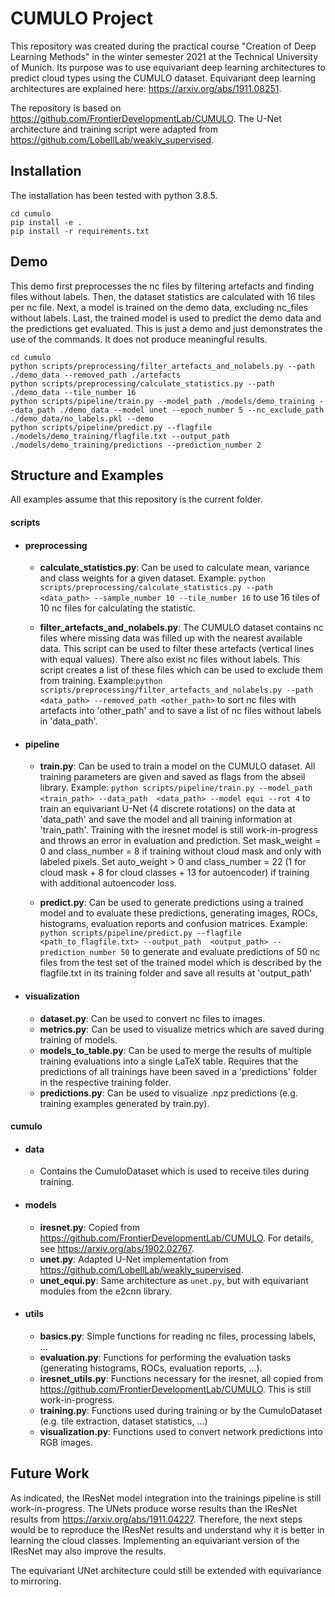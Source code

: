 # CUMULO Project 

This repository was created during the practical course "Creation of Deep Learning Methods" in the winter semester 2021 at the Technical University of Munich. 
Its purpose was to use equivariant deep learning architectures to predict cloud types using the CUMULO dataset. Equivariant deep learning architectures are explained here: https://arxiv.org/abs/1911.08251.

The repository is based on https://github.com/FrontierDevelopmentLab/CUMULO. The U-Net architecture and training script 
were adapted from https://github.com/LobellLab/weakly_supervised.

## Installation

The installation has been tested with python 3.8.5.

```
cd cumulo
pip install -e .
pip install -r requirements.txt
```

## Demo

This demo first preprocesses the nc files by filtering artefacts and finding files without labels. Then, the 
dataset statistics are calculated with 16 tiles per nc file. Next, a model is trained on the demo data, excluding
nc_files without labels. Last, the trained model is used to predict the demo data and the predictions get evaluated.
This is just a demo and just demonstrates the use of the commands. It does not produce meaningful results.

```
cd cumulo
python scripts/preprocessing/filter_artefacts_and_nolabels.py --path ./demo_data --removed_path ./artefacts
python scripts/preprocessing/calculate_statistics.py --path ./demo_data --tile_number 16
python scripts/pipeline/train.py --model_path ./models/demo_training --data_path ./demo_data --model unet --epoch_number 5 --nc_exclude_path ./demo_data/no_labels.pkl --demo 
python scripts/pipeline/predict.py --flagfile ./models/demo_training/flagfile.txt --output_path ./models/demo_training/predictions --prediction_number 2
```


## Structure and Examples

All examples assume that this repository is the current folder.

#### scripts

+ #### preprocessing

    + **calculate_statistics.py**: Can be used to calculate mean, variance and class weights for a given dataset. Example:
    `python scripts/preprocessing/calculate_statistics.py --path <data_path> --sample_number 10 --tile_number 16` to use 
    16 tiles of 10 nc files for calculating the statistic.  

    + **filter_artefacts_and_nolabels.py**: The CUMULO dataset contains nc files where missing data was filled up 
    with the nearest available data. This script can be used to filter these artefacts (vertical lines with equal 
    values). There also exist nc files without labels. This script creates a list of these files which can be used 
    to exclude them from training. Example:`python scripts/preprocessing/filter_artefacts_and_nolabels.py --path 
    <data_path> --removed_path <other_path>` to sort nc files with artefacts into 'other_path' and to save a list 
    of nc files without labels in 'data_path'.


+ #### pipeline

    + **train.py**: Can be used to train a model on the CUMULO dataset. All training parameters are given and saved
    as flags from the abseil library. Example: `python scripts/pipeline/train.py --model_path <train_path> --data_path 
    <data_path> --model equi --rot 4` to train an equivariant U-Net (4 discrete rotations) on the data at 'data_path' 
    and save the model and all training information at 'train_path'. Training with the iresnet model is still 
    work-in-progress and throws an error in evaluation and prediction.
    Set mask_weight = 0 and class_number = 8 if training without cloud mask and only with labeled pixels. Set 
    auto_weight > 0 and class_number = 22 (1 for cloud mask + 8 for cloud classes + 13 for autoencoder) if 
    training with additional autoencoder loss.
    
    + **predict.py**: Can be used to generate predictions using a trained model and to evaluate these predictions,
    generating images, ROCs, histograms, evaluation reports and confusion matrices. Example: 
    `python scripts/pipeline/predict.py --flagfile <path_to_flagfile.txt> --output_path 
    <output_path> --prediction_number 50` to generate and evaluate predictions of 50 nc files from the test set 
    of the trained model which is described by the flagfile.txt in its training folder and save all results at 
    'output_path'
    

+ #### visualization

    + **dataset.py**: Can be used to convert nc files to images.
    + **metrics.py**: Can be used to visualize metrics which are saved during training of models.
    + **models_to_table.py**: Can be used to merge the results of multiple training evaluations into a single 
    LaTeX table. Requires that the predictions of all trainings have been saved in a 'predictions' folder
    in the respective training folder.
    + **predictions.py**: Can be used to visualize .npz predictions (e.g. training examples generated by 
    train.py).
    

#### cumulo

+ #### data
    + Contains the CumuloDataset which is used to receive tiles during training. 

+ #### models
    + **iresnet.py**: Copied from https://github.com/FrontierDevelopmentLab/CUMULO. For details, see 
    https://arxiv.org/abs/1902.02767.
    + **unet.py**: Adapted U-Net implementation from https://github.com/LobellLab/weakly_supervised.
    + **unet_equi.py**: Same architecture as `unet.py`, but with equivariant modules from the e2cnn 
    library.

+ #### utils
    + **basics.py**: Simple functions for reading nc files, processing labels, ...
    + **evaluation.py**: Functions for performing the evaluation tasks (generating histograms,
    ROCs, evaluation reports, ...).
    + **iresnet_utils.py**: Functions necessary for the iresnet, all copied from 
    https://github.com/FrontierDevelopmentLab/CUMULO. This is still work-in-progress.
    + **training.py**: Functions used during training or by the CumuloDataset (e.g. tile extraction,
    dataset statistics, ...)
    + **visualization.py**: Functions used to convert network predictions into RGB images.
    
    
## Future Work

As indicated, the IResNet model integration into the trainings pipeline is still work-in-progress. The
UNets produce worse results than the IResNet results from https://arxiv.org/abs/1911.04227. Therefore,
the next steps would be to reproduce the IResNet results and understand why it is better in learning
the cloud classes. Implementing an equivariant version of the IResNet may also improve the results. 

The equivariant UNet architecture could still be extended with equivariance to mirroring.
